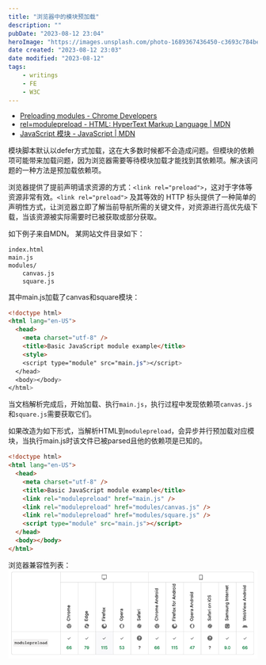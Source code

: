 ```yaml
---
title: "浏览器中的模块预加载"
description: ""
pubDate: "2023-08-12 23:04"
heroImage: "https://images.unsplash.com/photo-1689367436450-c3693c784be2?crop=entropy&cs=srgb&fm=jpg&ixid=M3wzNjM5Nzd8MHwxfHJhbmRvbXx8fHx8fHx8fDE2OTE4NTI2NTl8&ixlib=rb-4.0.3&q=85"
date created: "2023-08-12 23:03"
date modified: "2023-08-12"
tags:
    - writings
    - FE
    - W3C
---
```


- [Preloading modules - Chrome Developers](https://developer.chrome.com/blog/modulepreload/)
- [rel=modulepreload - HTML: HyperText Markup Language | MDN](https://developer.mozilla.org/en-US/docs/Web/HTML/Attributes/rel/modulepreload)
- [JavaScript 模块 - JavaScript | MDN](https://developer.mozilla.org/zh-CN/docs/Web/JavaScript/Guide/Modules#%E4%BD%BF%E7%94%A8%E5%AF%BC%E5%85%A5%E6%98%A0%E5%B0%84%E5%AF%BC%E5%85%A5%E6%A8%A1%E5%9D%97)

模块脚本默认以defer方式加载，这在大多数时候都不会造成问题。但模块的依赖项可能带来加载问题，因为浏览器需要等待模块加载才能找到其依赖项。解决该问题的一种方法是预加载依赖项。

浏览器提供了提前声明请求资源的方式：`<link rel="preload">`，这对于字体等资源非常有效。`<link rel="preload">` 及其等效的 HTTP 标头提供了一种简单的声明性方式，让浏览器立即了解当前导航所需的关键文件，对资源进行高优先级下载，当该资源被实际需要时已被获取或部分获取。

如下例子来自MDN。
某网站文件目录如下：
```
index.html
main.js
modules/
    canvas.js
    square.js
```
其中main.js加载了canvas和square模块：
```html
<!doctype html>
<html lang="en-US">
  <head>
    <meta charset="utf-8" />
    <title>Basic JavaScript module example</title>
    <style>
    <script type="module" src="main.js"></script>
  </head>
  <body></body>
</html>
```
当文档解析完成后，开始加载、执行`main.js`，执行过程中发现依赖项`canvas.js`和`square.js`需要获取它们。

如果改造为如下形式，当解析HTML到`modulepreload`，会异步并行预加载对应模块，当执行main.js时该文件已被parsed且他的依赖项是已知的。
```html
<!doctype html>
<html lang="en-US">
  <head>
    <meta charset="utf-8" />
    <title>Basic JavaScript module example</title>
    <link rel="modulepreload" href="main.js" />
    <link rel="modulepreload" href="modules/canvas.js" />
    <link rel="modulepreload" href="modules/square.js" />
    <script type="module" src="main.js"></script>
  </head>
  <body></body>
</html>
```


浏览器兼容性列表：
![image.png](https://raw.githubusercontent.com/fw6/assets/main/toy_docs/20230813130633.png)
